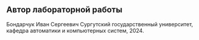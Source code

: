 ## Автор лабораторной работы
Бондарчук Иван Сергеевич Сургутский государственный университет, кафедра автоматики и компьютерных систем, 2024.
